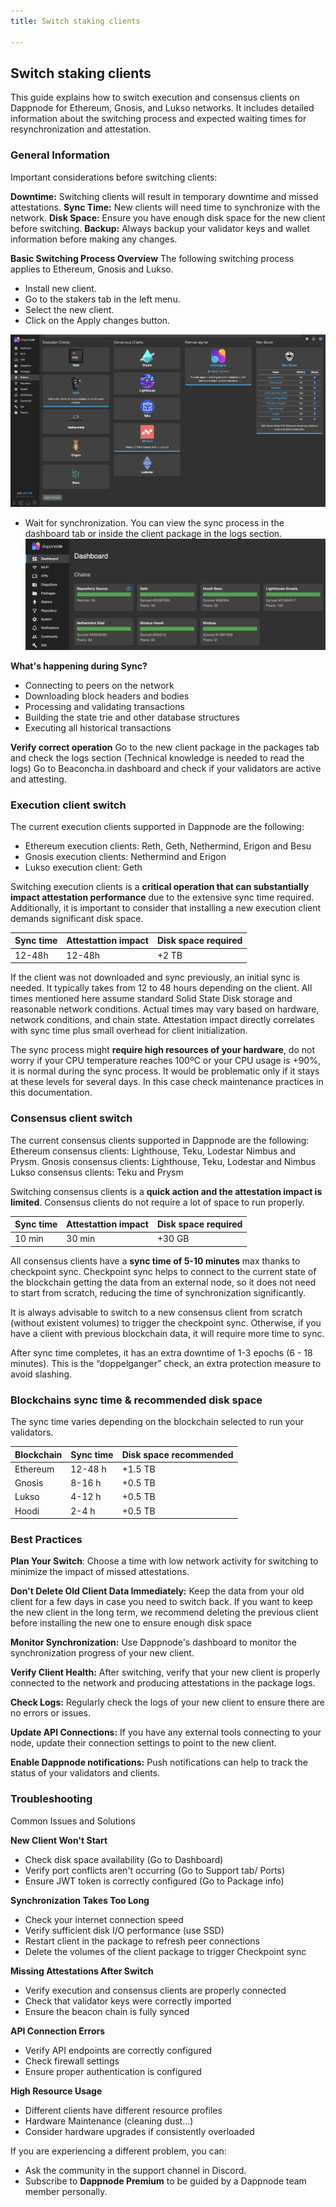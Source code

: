 ```yaml
---
title: Switch staking clients

---
```


## Switch staking clients
This guide explains how to switch execution and consensus clients on Dappnode for Ethereum, Gnosis, and Lukso networks. It includes detailed information about the switching process and expected waiting times for resynchronization and attestation.

### General Information
Important considerations before switching clients:

**Downtime:** Switching clients will result in temporary downtime and missed attestations.
**Sync Time:** New clients will need time to synchronize with the network.
**Disk Space:** Ensure you have enough disk space for the new client before switching.
**Backup:** Always backup your validator keys and wallet information before making any changes.

**Basic Switching Process Overview**
The following switching process applies to Ethereum, Gnosis and Lukso. 
- Install new client. 
- Go to the stakers tab in the left menu. 
- Select the new client.
- Click on the Apply changes button.
 
![stakers tab](/img/stakerstab.png)

- Wait for synchronization. You can view the sync process in the dashboard tab or inside the client package in the logs section. 
![Dashboard](/img/dashboard.png)


**What's happening during Sync?**
- Connecting to peers on the network
- Downloading block headers and bodies
- Processing and validating transactions
- Building the state trie and other database structures
- Executing all historical transactions


**Verify correct operation** 
Go to the new client package in the packages tab and check the logs section (Technical knowledge is needed to read the logs) 
Go to Beaconcha.in dashboard and check if your validators are active and attesting. 


### Execution client switch

The current execution clients supported in Dappnode are the following: 

- Ethereum execution clients: Reth, Geth, Nethermind, Erigon and Besu
- Gnosis execution clients: Nethermind and Erigon
- Lukso execution client: Geth

Switching execution clients is a **critical operation that can substantially impact attestation performance** due to the extensive sync time required. Additionally, it is important to consider that installing a new execution client demands significant disk space. 



| Sync time | Attestattion impact | Disk space required |
| -------- | -------- | -------- |
| 12-48h   | 12-48h   | +2 TB    |


If the client was not downloaded and sync previously, an initial sync is needed. It typically takes from 12 to 48 hours depending on the client. All times mentioned here assume standard Solid State Disk storage and reasonable network conditions. Actual times may vary based on hardware, network conditions, and chain state. Attestation impact directly correlates with sync time plus small overhead for client initialization.

The sync process might **require high resources of your hardware**, do not worry if your CPU temperature reaches 100ºC or your CPU usage is +90%, it is normal during the sync process. It would be problematic only if it stays at these levels for several days. In this case check maintenance practices in this documentation. 

### Consensus client switch

The current consensus clients supported in Dappnode are the following: 
Ethereum consensus clients: Lighthouse, Teku, Lodestar Nimbus and Prysm.
Gnosis consensus clients: Lighthouse, Teku, Lodestar and Nimbus 
Lukso consensus clients: Teku and Prysm

Switching consensus clients is a **quick action and the attestation impact is limited**. Consensus clients do not require a lot of space to run properly. 

| Sync time | Attestattion impact | Disk space required |
| -------- | -------- | -------- |
| 10 min   | 30 min   | +30 GB    |

All consensus clients have a **sync time of 5-10 minutes** max thanks to checkpoint sync.
Checkpoint sync helps to connect to the current state of the blockchain getting the data from an external node, so it does not need to start from scratch, reducing the time of synchronization significantly. 

It is always advisable to switch to a new consensus client from scratch (without existent volumes) to trigger the checkpoint sync. Otherwise, if you have a client with previous blockchain data, it will require more time to sync. 

After sync time completes, it has an extra downtime of 1-3 epochs (6 - 18 minutes). This is the “doppelganger” check, an extra protection measure to avoid slashing.

### Blockchains sync time & recommended disk space
The sync time varies depending on the blockchain selected to run your validators. 

| Blockchain | Sync time | Disk space recommended |
| ---------- | --------- | ---------------------- |
| Ethereum   | 12-48 h   | +1.5 TB                |
| Gnosis     | 8-16 h    | +0.5 TB                |
|    Lukso        |    4-12 h       |   +0.5 TB   |
| Hoodi      | 2-4 h    | +0.5 TB                |


### Best Practices

**Plan Your Switch**: Choose a time with low network activity for switching to minimize the impact of missed attestations.


**Don't Delete Old Client Data Immediately:** Keep the data from your old client for a few days in case you need to switch back. If you want to keep the new client in the long term, we recommend deleting the previous client before installing the new one to ensure enough disk space 


**Monitor Synchronization:** Use Dappnode's dashboard to monitor the synchronization progress of your new client.


**Verify Client Health:** After switching, verify that your new client is properly connected to the network and producing attestations in the package logs. 


**Check Logs:** Regularly check the logs of your new client to ensure there are no errors or issues.


**Update API Connections:** If you have any external tools connecting to your node, update their connection settings to point to the new client.


**Enable Dappnode notifications:** Push notifications can help to track the status of your validators and clients. 


### Troubleshooting
Common Issues and Solutions

**New Client Won't Start**


- Check disk space availability (Go to Dashboard)
- Verify port conflicts aren't occurring (Go to Support tab/ Ports)
- Ensure JWT token is correctly configured (Go to Package info)


**Synchronization Takes Too Long**


- Check your internet connection speed 
- Verify sufficient disk I/O performance (use SSD)
- Restart client in the package to refresh peer connections
- Delete the volumes of the client package to trigger Checkpoint sync


**Missing Attestations After Switch**


- Verify execution and consensus clients are properly connected
- Check that validator keys were correctly imported 
- Ensure the beacon chain is fully synced


**API Connection Errors**


- Verify API endpoints are correctly configured
- Check firewall settings
- Ensure proper authentication is configured


**High Resource Usage**

- Different clients have different resource profiles
- Hardware Maintenance (cleaning dust…)
- Consider hardware upgrades if consistently overloaded


If you are experiencing a different problem, you can:
- Ask the community in the support channel in Discord.
- Subscribe to **Dappnode Premium** to be guided by a Dappnode team member personally.